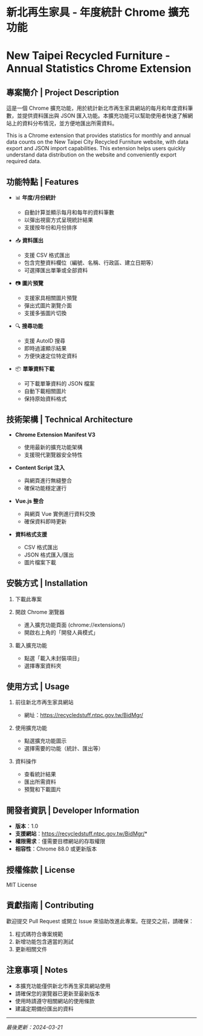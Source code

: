 # 新北再生家具 - 年度統計 Chrome 擴充功能
# New Taipei Recycled Furniture - Annual Statistics Chrome Extension

## 專案簡介 | Project Description

這是一個 Chrome 擴充功能，用於統計新北市再生家具網站的每月和年度資料筆數，並提供資料匯出與 JSON 匯入功能。本擴充功能可以幫助使用者快速了解網站上的資料分布情況，並方便地匯出所需資料。

This is a Chrome extension that provides statistics for monthly and annual data counts on the New Taipei City Recycled Furniture website, with data export and JSON import capabilities. This extension helps users quickly understand data distribution on the website and conveniently export required data.

## 功能特點 | Features

- 📊 **年度/月份統計**
  - 自動計算並顯示每月和每年的資料筆數
  - 以彈出視窗方式呈現統計結果
  - 支援按年份和月份排序

- 📥 **資料匯出**
  - 支援 CSV 格式匯出
  - 包含完整資料欄位（編號、名稱、行政區、建立日期等）
  - 可選擇匯出單筆或全部資料

- 📷 **圖片預覽**
  - 支援家具相關圖片預覽
  - 彈出式圖片瀏覽介面
  - 支援多張圖片切換

- 🔍 **搜尋功能**
  - 支援 AutoID 搜尋
  - 即時過濾顯示結果
  - 方便快速定位特定資料

- 📦 **單筆資料下載**
  - 可下載單筆資料的 JSON 檔案
  - 自動下載相關圖片
  - 保持原始資料格式

## 技術架構 | Technical Architecture

- **Chrome Extension Manifest V3**
  - 使用最新的擴充功能架構
  - 支援現代瀏覽器安全特性

- **Content Script 注入**
  - 與網頁進行無縫整合
  - 確保功能穩定運行

- **Vue.js 整合**
  - 與網頁 Vue 實例進行資料交換
  - 確保資料即時更新

- **資料格式支援**
  - CSV 格式匯出
  - JSON 格式匯入/匯出
  - 圖片檔案下載

## 安裝方式 | Installation

1. 下載此專案

2. 開啟 Chrome 瀏覽器
   - 進入擴充功能頁面 (chrome://extensions/)
   - 開啟右上角的「開發人員模式」

3. 載入擴充功能
   - 點選「載入未封裝項目」
   - 選擇專案資料夾

## 使用方式 | Usage

1. 前往新北市再生家具網站
   - 網址：https://recycledstuff.ntpc.gov.tw/BidMgr/

2. 使用擴充功能
   - 點選擴充功能圖示
   - 選擇需要的功能（統計、匯出等）

3. 資料操作
   - 查看統計結果
   - 匯出所需資料
   - 預覽和下載圖片

## 開發者資訊 | Developer Information

- **版本**：1.0
- **支援網站**：https://recycledstuff.ntpc.gov.tw/BidMgr/*
- **權限需求**：僅需要目標網站的存取權限
- **相容性**：Chrome 88.0 或更新版本

## 授權條款 | License

MIT License

## 貢獻指南 | Contributing

歡迎提交 Pull Request 或開立 Issue 來協助改進此專案。在提交之前，請確保：

1. 程式碼符合專案規範
2. 新增功能包含適當的測試
3. 更新相關文件

## 注意事項 | Notes

- 本擴充功能僅供新北市再生家具網站使用
- 請確保您的瀏覽器已更新至最新版本
- 使用時請遵守相關網站的使用條款
- 建議定期備份匯出的資料

---

*最後更新：2024-03-21* 
